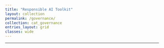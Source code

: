 ```yaml
---
title: "Responsible AI Toolkit"
layout: collection
permalink: /governance/
collection: cat_governance
entries_layout: grid
classes: wide
---
```


---